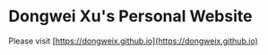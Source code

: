 # Dongwei Xu's Personal Website

Please visit [https://dongweix.github.io](https://dongweix.github.io)
